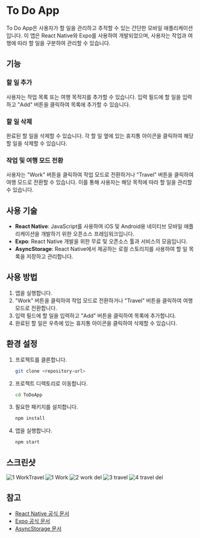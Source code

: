 # To Do App

To Do App은 사용자가 할 일을 관리하고 추적할 수 있는 간단한 모바일 애플리케이션입니다. 이 앱은 React Native와 Expo를 사용하여 개발되었으며, 사용자는 작업과 여행에 따라 할 일을 구분하여 관리할 수 있습니다.

## 기능

### 할 일 추가

사용자는 작업 목록 또는 여행 목적지를 추가할 수 있습니다. 입력 필드에 할 일을 입력하고 "Add" 버튼을 클릭하여 목록에 추가할 수 있습니다.

### 할 일 삭제

완료된 할 일을 삭제할 수 있습니다. 각 할 일 옆에 있는 휴지통 아이콘을 클릭하여 해당 할 일을 삭제할 수 있습니다.

### 작업 및 여행 모드 전환

사용자는 "Work" 버튼을 클릭하여 작업 모드로 전환하거나 "Travel" 버튼을 클릭하여 여행 모드로 전환할 수 있습니다. 이를 통해 사용자는 해당 목적에 따라 할 일을 관리할 수 있습니다.

## 사용 기술

- **React Native**: JavaScript를 사용하여 iOS 및 Android용 네이티브 모바일 애플리케이션을 개발하기 위한 오픈소스 프레임워크입니다.
- **Expo**: React Native 개발을 위한 무료 및 오픈소스 툴과 서비스의 모음입니다.
- **AsyncStorage**: React Native에서 제공하는 로컬 스토리지를 사용하여 할 일 목록을 저장하고 관리합니다.

## 사용 방법

1. 앱을 실행합니다.
2. "Work" 버튼을 클릭하여 작업 모드로 전환하거나 "Travel" 버튼을 클릭하여 여행 모드로 전환합니다.
3. 입력 필드에 할 일을 입력하고 "Add" 버튼을 클릭하여 목록에 추가합니다.
4. 완료된 할 일은 우측에 있는 휴지통 아이콘을 클릭하여 삭제할 수 있습니다.

## 환경 설정

1. 프로젝트를 클론합니다.
   ```bash
   git clone <repository-url>
   ```

2. 프로젝트 디렉토리로 이동합니다.
   ```bash
   cd ToDoApp
   ```

3. 필요한 패키지를 설치합니다.
   ```bash
   npm install
   ```

4. 앱을 실행합니다.
   ```bash
   npm start
   ```

## 스크린샷
![1 WorkTravel](https://github.com/rami242424/WorkHardTravelHardApp/assets/138556019/6a4afe21-4268-4b20-92b4-56169cfbf831)
![1 Work](https://github.com/rami242424/WorkHardTravelHardApp/assets/138556019/2f303175-3193-4082-ab67-6e30603197cb)
![2 work del](https://github.com/rami242424/WorkHardTravelHardApp/assets/138556019/0b773c09-b9f6-42e2-a55b-4de654def9d8)
![3 travel](https://github.com/rami242424/WorkHardTravelHardApp/assets/138556019/d84bd24e-347e-4cb0-aee8-00f97fc4c7d7)
![4 travel del](https://github.com/rami242424/WorkHardTravelHardApp/assets/138556019/3ee1c8b2-f173-42f4-b581-a16b74ffd7b9)

## 참고

- [React Native 공식 문서](https://reactnative.dev/)
- [Expo 공식 문서](https://docs.expo.dev/)
- [AsyncStorage 문서](https://react-native-async-storage.github.io/async-storage/)
